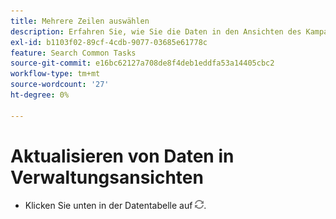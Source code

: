 ```yaml
---
title: Mehrere Zeilen auswählen
description: Erfahren Sie, wie Sie die Daten in den Ansichten des Kampagnen-Managements aktualisieren.
exl-id: b1103f02-89cf-4cdb-9077-03685e61778c
feature: Search Common Tasks
source-git-commit: e16bc62127a708de8f4deb1eddfa53a14405cbc2
workflow-type: tm+mt
source-wordcount: '27'
ht-degree: 0%

---
```


# Aktualisieren von Daten in Verwaltungsansichten

* Klicken Sie unten in der Datentabelle auf ![Aktualisieren](/help/search-social-commerce/assets/refresh.png).
